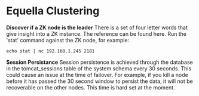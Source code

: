 # Equella Clustering

**Discover if a ZK node is the leader**
There is a set of four letter words that give insight into a ZK instance. The reference can be found here. Run the 'stat' command against the ZK
node, for example:

```echo stat | nc 192.168.1.245 2181```

**Session Persistance**
Session persistence is achieved through the database in the tomcat_sessions table of the system schema every 30 seconds. This could cause an issue at the time of failover. For example, if you kill a node before it has passed the 30 second window to persist the data, it will not be recoverable on the other nodes. This time is hard set at the moment.
